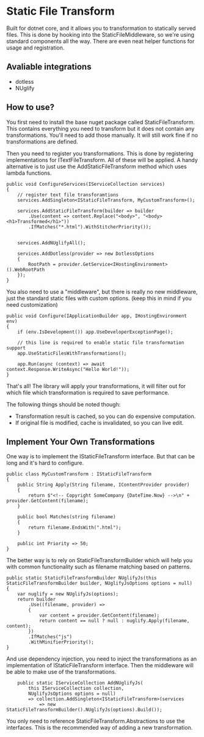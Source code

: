 

# Static File Transform

Built for dotnet core, and it allows you to transformation to statically 
served files. This is done by hooking into the StaticFileMiddleware, so we're
using standard components all the way. There are even neat helper functions for
usage and registration.

## Avaliable integrations

 - dotless
 - NUglify

## How to use?

You first need to install the base nuget package called StaticFileTransform.
This contains everything you need to transform but it does not contain any 
transformations. You'll need to add those manually. It will still work 
fine if no transformations are defined.

Then you need to register you transformations. This is done by registering
implementations for ITextFileTransform. All of these will be applied. A handy
alternative is to just use the AddStaticFileTransform method which uses lambda
functions.

	public void ConfigureServices(IServiceCollection services)
	{
	    // register text file transforamtions
	    services.AddSingleton<IStaticFileTransform, MyCustomTransform>();
	
	    services.AddStaticFileTransform(builder => builder
	        .Use(content => content.Replace("<body>", "<body><h1>Transformed</h1>"))
	        .IfMatches("*.html").WithStitcherPriority());
		
	
	    services.AddNUglifyAll();
	
	    services.AddDotless(provider => new DotlessOptions
	    {
	        RootPath = provider.GetService<IHostingEnvironment>().WebRootPath
	    });
	}

You also need to use a "middleware", but there is really no new middleware, 
just the standard static files with custom options. (keep this in mind if you
need customization)

	public void Configure(IApplicationBuilder app, IHostingEnvironment env)
	{
	    if (env.IsDevelopment()) app.UseDeveloperExceptionPage();
	
	    // this line is required to enable static file transformation support
	    app.UseStaticFilesWithTransformations();
	
	    app.Run(async (context) => await context.Response.WriteAsync("Hello World!"));
	}

That's all! The library will apply your transformations, it will filter out
for which file which transformation is required to save performance.

The following things should be noted though:

 - Transformation result is cached, so you can do expensive computation.
 - If original file is modified, cache is invalidated, so you can live edit.


## Implement Your Own Transformations

One way is to implement the IStaticFileTransform interface. But that can be
long and it's hard to configure. 

	public class MyCustomTransform : IStaticFileTransform
	{
	    public String Apply(String filename, IContentProvider provider)
	    {
	        return $"<!-- Copyright SomeCompany {DateTime.Now} -->\n" + provider.GetContent(filename);
	    }
	
	    public bool Matches(string filename)
	    {
	        return filename.EndsWith(".html");
	    }
	
	    public int Priority => 50;
	}

The better way is to rely on StaticFileTransformBuilder which will 
help you with common functionality such as filename matching based on patterns.

    public static StaticFileTransformBuilder NUglifyJs(this StaticFileTransformBuilder builder, NUglifyJsOptions options = null)
    {
        var nuglify = new NUglifyJs(options);
        return builder
            .Use((filename, provider) =>
            {
                var content = provider.GetContent(filename);
                return content == null ? null : nuglify.Apply(filename, content);
            })
            .IfMatches("js")
            .WithMinifierPriority();
    }

And use dependency injection, you need to inject the transformations as
an implementation of IStaticFileTransform interface. Then the middleware
will be able to make use of the transformations.

        public static IServiceCollection AddNUglifyJs(
            this IServiceCollection collection,
            NUglifyJsOptions options = null)
            => collection.AddSingleton<IStaticFileTransform>(services
                => new StaticFileTransformBuilder().NUglifyJs(options).Build());


You only need to reference StaticFileTransform.Abstractions to use the
interfaces. This is the recommended way of adding a new transformation.